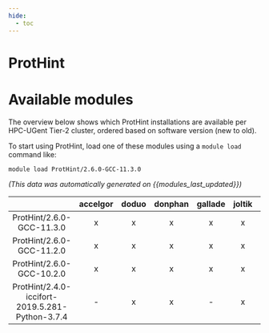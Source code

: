 ```yaml
---
hide:
  - toc
---
```


ProtHint
========

# Available modules


The overview below shows which ProtHint installations are available per HPC-UGent Tier-2 cluster, ordered based on software version (new to old).

To start using ProtHint, load one of these modules using a `module load` command like:

```shell
module load ProtHint/2.6.0-GCC-11.3.0
```

*(This data was automatically generated on {{modules_last_updated}})*  

| |accelgor|doduo|donphan|gallade|joltik|shinx|skitty|
| :---: | :---: | :---: | :---: | :---: | :---: | :---: | :---: |
|ProtHint/2.6.0-GCC-11.3.0|x|x|x|x|x|-|-|
|ProtHint/2.6.0-GCC-11.2.0|x|x|x|x|x|-|-|
|ProtHint/2.6.0-GCC-10.2.0|x|x|x|x|x|-|-|
|ProtHint/2.4.0-iccifort-2019.5.281-Python-3.7.4|-|x|x|-|x|-|-|
